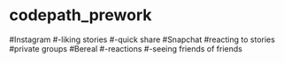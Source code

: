 # codepath_prework
#Instagram
#-liking stories
#-quick share 
#Snapchat 
#reacting to stories
#private groups 
#Bereal 
#-reactions
#-seeing friends of friends 
